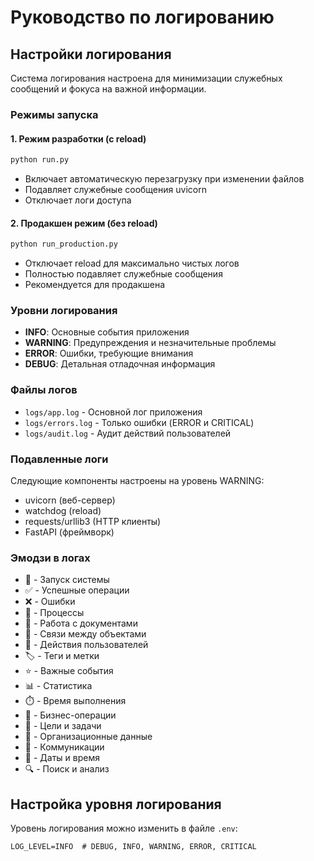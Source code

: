 # Руководство по логированию

## Настройки логирования

Система логирования настроена для минимизации служебных сообщений и фокуса на важной информации.

### Режимы запуска

#### 1. Режим разработки (с reload)
```bash
python run.py
```
- Включает автоматическую перезагрузку при изменении файлов
- Подавляет служебные сообщения uvicorn
- Отключает логи доступа

#### 2. Продакшен режим (без reload)
```bash
python run_production.py
```
- Отключает reload для максимально чистых логов
- Полностью подавляет служебные сообщения
- Рекомендуется для продакшена

### Уровни логирования

- **INFO**: Основные события приложения
- **WARNING**: Предупреждения и незначительные проблемы
- **ERROR**: Ошибки, требующие внимания
- **DEBUG**: Детальная отладочная информация

### Файлы логов

- `logs/app.log` - Основной лог приложения
- `logs/errors.log` - Только ошибки (ERROR и CRITICAL)
- `logs/audit.log` - Аудит действий пользователей

### Подавленные логи

Следующие компоненты настроены на уровень WARNING:
- uvicorn (веб-сервер)
- watchdog (reload)
- requests/urllib3 (HTTP клиенты)
- FastAPI (фреймворк)

### Эмодзи в логах

- 🚀 - Запуск системы
- ✅ - Успешные операции
- ❌ - Ошибки
- 🔄 - Процессы
- 📄 - Работа с документами
- 🔗 - Связи между объектами
- 👤 - Действия пользователей
- 🏷️ - Теги и метки
- ⭐ - Важные события
- 📊 - Статистика
- ⏱️ - Время выполнения
- 💼 - Бизнес-операции
- 🎯 - Цели и задачи
- 🏢 - Организационные данные
- 💬 - Коммуникации
- 📅 - Даты и время
- 🔍 - Поиск и анализ

## Настройка уровня логирования

Уровень логирования можно изменить в файле `.env`:

```env
LOG_LEVEL=INFO  # DEBUG, INFO, WARNING, ERROR, CRITICAL
```